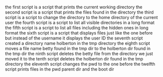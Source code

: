 the first script is a script that prints the current working directory 
the second script is a script that prints the files found in the directory
the third script is a script to change the directory to the home directory of the current user
the fourth script is a script to list all visible directories in a long format
the fifth script is a script to list all files including the hidden ones in long format
the sixth script is a script that displays files just like the one before but instead of the username it displays the user ID
the seventh script created a directory name holberton in the tmp directory
the eighth script moves a file name betty found in the tmp dir to the holberton dir found in the tmp dir
the ninth script deletes the betty file from the directory we just moved it to
the tenth script deletes the holberton dir found in the tmp directory
the eleventh script changes the pwd to the one before
the twelfth script prints files in the pwd parent dir and the boot dir 